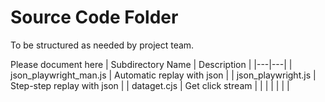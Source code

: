 # Source Code Folder
To be structured as needed by project team.

Please document here
| Subdirectory Name | Description |
|---|---|
| json_playwright_man.js | Automatic replay with json |
| json_playwright.js | Step-step replay with json |
| dataget.cjs | Get click stream |
| | |
| | |

